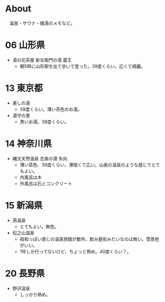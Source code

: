 # About
　温泉・サウナ・銭湯のメモなど。

# 06 山形県
* 湯の花茶屋 新左衛門の湯 蔵王
  * 朝5時に山形駅を出て歩いて登った。39度くらい。広くて綺麗。

# 13 東京都
* 美しの湯
  * 39度くらい。薄い茶色のお湯。
* 湯守の里
  * 黒いお湯。38度くらい。

# 14 神奈川県
* 縄文天然温泉 志楽の湯 矢向
  * 薄い茶色、39度くらい、薄暗くて広い。山奥の温泉のような感じでとてもよい。
  * 内風呂は木
  * 外風呂は石とコンクリート

# 15 新潟県
* 燕温泉
  * とてもよい。無色。
* 松之山温泉
  * 昭和っぽい感じの温泉旅館が数件。飲み屋街みたいなのは無い。雪景色がいい。
  * 1件しか行ってないけど、ちょっと熱め。40度くらい？。

# 20 長野県
* 野沢温泉
  * しっかり熱め。
